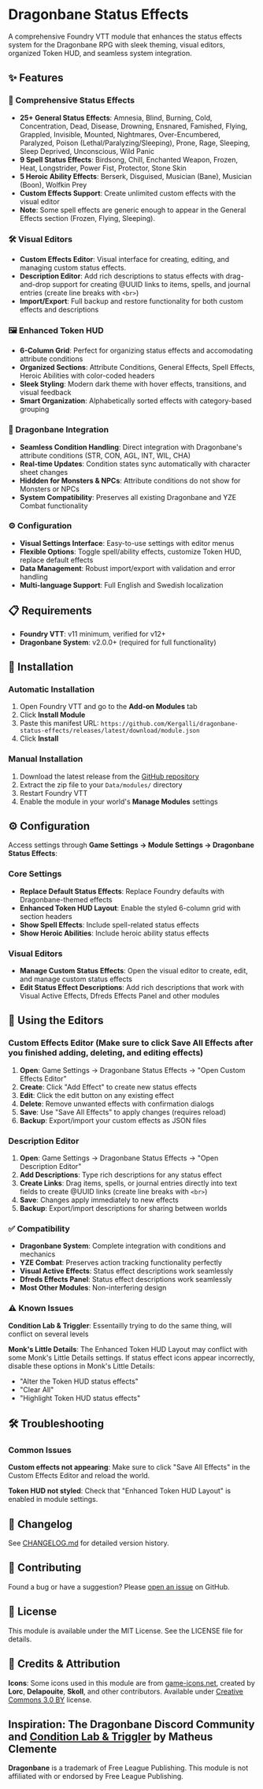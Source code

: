 # Dragonbane Status Effects

A comprehensive Foundry VTT module that enhances the status effects system for the Dragonbane RPG with sleek theming, visual editors, organized Token HUD, and seamless system integration.

## ✨ Features

### 🎨 Comprehensive Status Effects
- **25+ General Status Effects**: Amnesia, Blind, Burning, Cold, Concentration, Dead, Disease, Drowning, Ensnared, Famished, Flying, Grappled, Invisible, Mounted, Nightmares, Over-Encumbered, Paralyzed, Poison (Lethal/Paralyzing/Sleeping), Prone, Rage, Sleeping, Sleep Deprived, Unconscious, Wild Panic
- **9 Spell Status Effects**: Birdsong, Chill, Enchanted Weapon, Frozen, Heat, Longstrider, Power Fist, Protector, Stone Skin
- **5 Heroic Ability Effects**: Berserk, Disguised, Musician (Bane), Musician (Boon), Wolfkin Prey
- **Custom Effects Support**: Create unlimited custom effects with the visual editor
- **Note**: Some spell effects are generic enough to appear in the General Effects section (Frozen, Flying, Sleeping).

### 🛠️ Visual Editors
- **Custom Effects Editor**: Visual interface for creating, editing, and managing custom status effects.
- **Description Editor**: Add rich descriptions to status effects with drag-and-drop support for creating @UUID links to items, spells, and journal entries (create line breaks with `<br>`)
- **Import/Export**: Full backup and restore functionality for both custom effects and descriptions

### 🖼️ Enhanced Token HUD
- **6-Column Grid**: Perfect for organizing status effects and accomodating attribute conditions
- **Organized Sections**: Attribute Conditions, General Effects, Spell Effects, Heroic Abilities with color-coded headers
- **Sleek Styling**: Modern dark theme with hover effects, transitions, and visual feedback
- **Smart Organization**: Alphabetically sorted effects with category-based grouping

### 🐉 Dragonbane Integration
- **Seamless Condition Handling**: Direct integration with Dragonbane's attribute conditions (STR, CON, AGL, INT, WIL, CHA)
- **Real-time Updates**: Condition states sync automatically with character sheet changes
- **Hiddden for Monsters & NPCs**: Attribute conditions do not show for Monsters or NPCs
- **System Compatibility**: Preserves all existing Dragonbane and YZE Combat functionality

### ⚙️ Configuration
- **Visual Settings Interface**: Easy-to-use settings with editor menus
- **Flexible Options**: Toggle spell/ability effects, customize Token HUD, replace default effects
- **Data Management**: Robust import/export with validation and error handling
- **Multi-language Support**: Full English and Swedish localization

## 📋 Requirements

- **Foundry VTT**: v11 minimum, verified for v12+
- **Dragonbane System**: v2.0.0+ (required for full functionality)

## 🚀 Installation

### Automatic Installation
1. Open Foundry VTT and go to the **Add-on Modules** tab
2. Click **Install Module**
3. Paste this manifest URL: `https://github.com/Kergalli/dragonbane-status-effects/releases/latest/download/module.json`
4. Click **Install**

### Manual Installation
1. Download the latest release from the [GitHub repository](https://github.com/Kergalli/dragonbane-status-effects)
2. Extract the zip file to your `Data/modules/` directory
3. Restart Foundry VTT
4. Enable the module in your world's **Manage Modules** settings

## ⚙️ Configuration

Access settings through **Game Settings → Module Settings → Dragonbane Status Effects**:

### Core Settings
- **Replace Default Status Effects**: Replace Foundry defaults with Dragonbane-themed effects
- **Enhanced Token HUD Layout**: Enable the styled 6-column grid with section headers
- **Show Spell Effects**: Include spell-related status effects
- **Show Heroic Abilities**: Include heroic ability status effects

### Visual Editors
- **Manage Custom Status Effects**: Open the visual editor to create, edit, and manage custom status effects
- **Edit Status Effect Descriptions**: Add rich descriptions that work with Visual Active Effects, Dfreds Effects Panel and other modules

## 🎯 Using the Editors

### Custom Effects Editor (Make sure to click Save All Effects after you finished adding, deleting, and editing effects)
1. **Open**: Game Settings → Dragonbane Status Effects → "Open Custom Effects Editor"
2. **Create**: Click "Add Effect" to create new status effects
3. **Edit**: Click the edit button on any existing effect
4. **Delete**: Remove unwanted effects with confirmation dialogs
5. **Save**: Use "Save All Effects" to apply changes (requires reload)
6. **Backup**: Export/import your custom effects as JSON files

### Description Editor  
1. **Open**: Game Settings → Dragonbane Status Effects → "Open Description Editor"
2. **Add Descriptions**: Type rich descriptions for any status effect
3. **Create Links**: Drag items, spells, or journal entries directly into text fields to create @UUID links (create line breaks with `<br>`)
4. **Save**: Changes apply immediately to new effects
5. **Backup**: Export/import descriptions for sharing between worlds

### ✅ Compatibility
- **Dragonbane System**: Complete integration with conditions and mechanics  
- **YZE Combat**: Preserves action tracking functionality perfectly
- **Visual Active Effects**: Status effect descriptions work seamlessly
- **Dfreds Effects Panel**: Status effect descriptions work seamlessly
- **Most Other Modules**: Non-interfering design

### ⚠️ Known Issues

**Condition Lab & Triggler**: Essentailly trying to do the same thing, will conflict on several levels 

**Monk's Little Details**: The Enhanced Token HUD Layout may conflict with some Monk's Little Details settings. If status effect icons appear incorrectly, disable these options in Monk's Little Details:
- "Alter the Token HUD status effects"  
- "Clear All"
- "Highlight Token HUD status effects"

## 🛠️ Troubleshooting

### Common Issues

**Custom effects not appearing**: Make sure to click "Save All Effects" in the Custom Effects Editor and reload the world.

**Token HUD not styled**: Check that "Enhanced Token HUD Layout" is enabled in module settings.

## 📝 Changelog

See [CHANGELOG.md](CHANGELOG.md) for detailed version history.

## 🤝 Contributing

Found a bug or have a suggestion? Please [open an issue](https://github.com/Kergalli/dragonbane-status-effects/issues) on GitHub.

## 📄 License

This module is available under the MIT License. See the LICENSE file for details.

## 🎨 Credits & Attribution

**Icons**: Some icons used in this module are from [game-icons.net](https://game-icons.net), created by **Lorc**, **Delapouite**, **Skoll**, and other contributors. Available under [Creative Commons 3.0 BY](https://creativecommons.org/licenses/by/3.0/) license.

**Inspiration**: The Dragonbane Discord Community and [Condition Lab & Triggler](https://foundryvtt.com/packages/condition-lab-triggler) by Matheus Clemente
---

**Dragonbane** is a trademark of Free League Publishing. This module is not affiliated with or endorsed by Free League Publishing.
